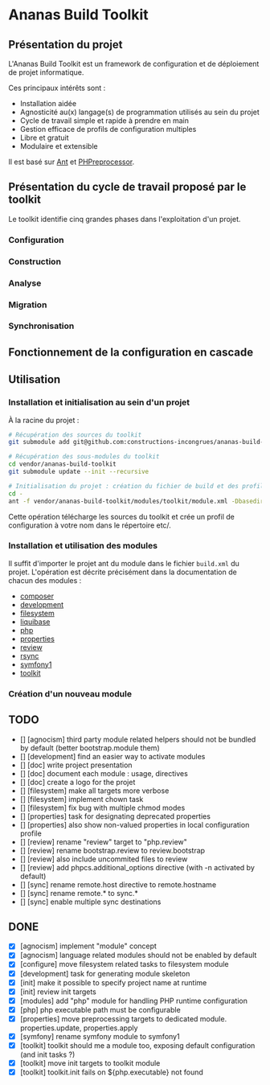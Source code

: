 # Ananas Build Toolkit

## Présentation du projet

L'Ananas Build Toolkit est un framework de configuration et de déploiement de projet informatique.

Ces principaux intérêts sont :

 * Installation aidée
 * Agnosticité au(x) langage(s) de programmation utilisés au sein du projet
 * Cycle de travail simple et rapide à prendre en main
 * Gestion efficace de profils de configuration multiples
 * Libre et gratuit
 * Modulaire et extensible

Il est basé sur [Ant](http://ant.apache.org) et [PHPreprocessor](https://github.com/ARAMISAUTO/phpreprocessor).

## Présentation du cycle de travail proposé par le toolkit

Le toolkit identifie cinq grandes phases dans l'exploitation d'un projet.

 ### Configuration

 ### Construction
 
 ### Analyse

 ### Migration
 
 ### Synchronisation

## Fonctionnement de la configuration en cascade

## Utilisation

### Installation et initialisation au sein d'un projet

À la racine du projet :

```bash
# Récupération des sources du toolkit
git submodule add git@github.com:constructions-incongrues/ananas-build-toolkit.git vendor/ananas-build-toolkit

# Récupération des sous-modules du toolkit
cd vendor/ananas-build-toolkit
git submodule update --init --recursive

# Initialisation du projet : création du fichier de build et des profils de configuration
cd -
ant -f vendor/ananas-build-toolkit/modules/toolkit/module.xml -Dbasedir=. toolkit.init
```

Cette opération télécharge les sources du toolkit et crée un profil de configuration à votre nom dans le répertoire etc/.

### Installation et utilisation des modules

Il suffit d'importer le projet ant du module dans le fichier ```build.xml``` du projet. L'opération est décrite précisément dans la documentation de chacun des modules :

* [composer](https://github.com/constructions-incongrues/ananas-build-toolkit/tree/master/modules/composer)
* [development](https://github.com/constructions-incongrues/ananas-build-toolkit/tree/master/modules/development)
* [filesystem](https://github.com/constructions-incongrues/ananas-build-toolkit/tree/master/modules/filesystem)
* [liquibase](https://github.com/constructions-incongrues/ananas-build-toolkit/tree/master/modules/liquibase)
* [php](https://github.com/constructions-incongrues/ananas-build-toolkit/tree/master/modules/php)
* [properties](https://github.com/constructions-incongrues/ananas-build-toolkit/tree/master/modules/properties)
* [review](https://github.com/constructions-incongrues/ananas-build-toolkit/tree/master/modules/review)
* [rsync](https://github.com/constructions-incongrues/ananas-build-toolkit/tree/master/modules/rsync)
* [symfony1](https://github.com/constructions-incongrues/ananas-build-toolkit/tree/master/modules/symfony1)
* [toolkit](https://github.com/constructions-incongrues/ananas-build-toolkit/tree/master/modules/toolkit)

### Création d'un nouveau module

## TODO

* [] [agnocism] third party module related helpers should not be bundled by default (better bootstrap.module them)
* [] [development] find an easier way to activate modules
* [] [doc] write project presentation
* [] [doc] document each module : usage, directives
* [] [doc] create a logo for the projet
* [] [filesystem] make all targets more verbose
* [] [filesystem] implement chown task
* [] [filesystem] fix bug with multiple chmod modes
* [] [properties] task for designating deprecated properties
* [] [properties] also show non-valued properties in local configuration profile
* [] [review] rename "review" target to "php.review"
* [] [review] rename bootstrap.review to review.bootstrap
* [] [review] also include uncommited files to review
* [] [review] add phpcs.additional_options directive (with -n activated by default)
* [] [sync] rename remote.host directive to remote.hostname
* [] [sync] rename remote.* to sync.*
* [] [sync] enable multiple sync destinations

## DONE

* [x] [agnocism] implement "module" concept
* [x] [agnocism] language related modules should not be enabled by default
* [x] [configure] move filesystem related tasks to filesystem module
* [x] [development] task for generating module skeleton
* [x] [init] make it possible to specify project name at runtime
* [x] [init] review init targets
* [x] [modules] add "php" module for handling PHP runtime configuration
* [x] [php] php executable path must be configurable
* [x] [properties] move preprocessing targets to dedicated module. properties.update, properties.apply
* [x] [symfony] rename symfony module to symfony1
* [x] [toolkit] toolkit should me a module too, exposing default configuration (and init tasks ?)
* [x] [toolkit] move init targets to toolkit module
* [x] [toolkit] toolkit.init fails on ${php.executable} not found
